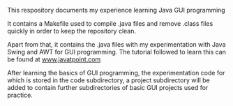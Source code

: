 This respository documents my experience learning Java GUI programming

It contains a Makefile used to compile .java files and remove .class files
quickly in order to keep the repository clean.

Apart from that, it contains the .java files with my experimentation with Java 
Swing and AWT for GUI programming. The tutorial followed to learn this can be 
found at www.javatpoint.com

After learning the basics of GUI programming, the experimentation code for 
which is stored in the code subdirectory, a project subdirectory will be added 
to contain further subdirectories of basic GUI projects used for practice.
